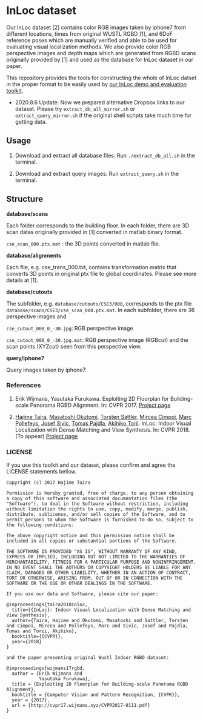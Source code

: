 # InLoc dataset

Our InLoc dataset [2] contains color RGB images taken by iphone7 from different locations, times from original WUSTL RGBD [1], and 6DoF reference poses which are manually verified and able to be used for evaluating visual localization methods. 
We also provide color RGB perspective images and depth maps which are generated from RGBD scans originally provided by [1] and used as the database for InLoc dataset in our paper. 

This repository provides the tools for constructing the whole of InLoc datset in the proper format to be easily used by [our InLoc demo and evaluation toolkit](https://github.com/HajimeTaira/InLoc_demo). 

- 2020.8.6 Update: Now we prepared alternative Dropbox links to our dataset. Please try `extract_db_all_mirror.sh` or `extract_query_mirror.sh` if the original shell scripts take much time for getting data. 


## Usage

1. Download and extract all database files: Run ``./extract_db_all.sh`` in the terminal. 

2. Download and extract query images: Run ``extract_query.sh`` in the terminal. 

## Structure

**database/scans**

Each folder corresponds to the building floor. In each folder, there are 3D scan datas originally provided in [1] converted in matlab binary format. 

`cse_scan_000.ptx.mat` : the 3D points converted in matlab file. 

**database/alignments**

Each file, e.g. cse_trans_000.txt, contains transformation matrix that converts 3D points in original ptx file to global coordinates. 
Please see more details at [1]. 

**database/cutouts**

The subfolder, e.g. `database/cutouts/CSE3/000`, corresponds to the ptx file `database/scans/CSE3/cse_scan_000.ptx.mat`. 
In each subfolder, there are 36 perspective images and 

`cse_cutout_000_0_-30.jpg`: RGB perspective image

`cse_cutout_000_0_-30.jpg.mat`: RGB perspective image (RGBcut) and the scan points (XYZcut) seen from this perspective view. 

**query/iphone7**

Query images taken by iphone7. 

### References

1. Erik Wijmans, Yasutaka Furukawa. Exploiting 2D Floorplan for Building-scale Panorama RGBD Alignment. In: CVPR 2017. [Project page](http://cvpr17.wijmans.xyz/)

2. [Hajime Taira](https://sites.google.com/view/hajime-taira-personal/), [Masatoshi Okutomi](http://www.ok.sc.e.titech.ac.jp/mem/mxo/okutomi.html), [Torsten Sattler](http://people.inf.ethz.ch/sattlert/), [Mircea Cimpoi](), [Marc Pollefeys](https://www.inf.ethz.ch/personal/marc.pollefeys/), [Josef Sivic](http://www.di.ens.fr/~josef/), [Tomas Pajdla](http://cmp.felk.cvut.cz/~pajdla/), [Akihiko Torii](http://www.ok.ctrl.titech.ac.jp/~torii/). InLoc: Indoor Visual Localization with Dense Matching and View Synthesis. In: CVPR 2018. (To appear) [Project page](http://www.ok.sc.e.titech.ac.jp/INLOC/)

### LICENSE

If you use this toolkit and our dataset, please confirm and agree the LICENSE statements bellow. 

```
Copyright (c) 2017 Hajime Taira

Permission is hereby granted, free of charge, to any person obtaining a copy of this software and associated documentation files (the "Software"), to deal in the Software without restriction, including without limitation the rights to use, copy, modify, merge, publish, distribute, sublicense, and/or sell copies of the Software, and to permit persons to whom the Software is furnished to do so, subject to the following conditions:

The above copyright notice and this permission notice shall be included in all copies or substantial portions of the Software.

THE SOFTWARE IS PROVIDED "AS IS", WITHOUT WARRANTY OF ANY KIND, EXPRESS OR IMPLIED, INCLUDING BUT NOT LIMITED TO THE WARRANTIES OF MERCHANTABILITY, FITNESS FOR A PARTICULAR PURPOSE AND NONINFRINGEMENT. IN NO EVENT SHALL THE AUTHORS OR COPYRIGHT HOLDERS BE LIABLE FOR ANY CLAIM, DAMAGES OR OTHER LIABILITY, WHETHER IN AN ACTION OF CONTRACT, TORT OR OTHERWISE, ARISING FROM, OUT OF OR IN CONNECTION WITH THE SOFTWARE OR THE USE OR OTHER DEALINGS IN THE SOFTWARE.

If you use our data and Software, please cite our paper: 

@inproceedings{taira2018inloc, 
  title={{InLoc}: Indoor Visual Localization with Dense Matching and View Synthesis}, 
  author={Taira, Hajime and Okutomi, Masatoshi and Sattler, Torsten and Cimpoi, Mircea and Pollefeys, Marc and Sivic, Josef and Pajdla, Tomas and Torii, Akihiko}, 
  booktitle={{CVPR}}, 
  year={2018} 
}

and the paper presenting original Wustl Indoor RGBD dataset: 

@inproceedings{wijmans17rgbd,
  author = {Erik Wijmans and
            Yasutaka Furukawa},
  title = {Exploiting 2D Floorplan for Building-scale Panorama RGBD Alignment},
  booktitle = {Computer Vision and Pattern Recognition, {CVPR}},
  year = {2017},
  url = {http://cvpr17.wijmans.xyz/CVPR2017-0111.pdf}
}
```







